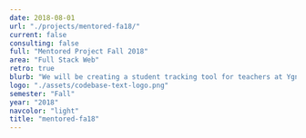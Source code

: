 ```yaml
---
date: 2018-08-01
url: "./projects/mentored-fa18/"
current: false
consulting: false
full: "Mentored Project Fall 2018"
area: "Full Stack Web"
retro: true
blurb: "We will be creating a student tracking tool for teachers at Ygnacio Valley High School to effectively measure and monitor student data."
logo: "./assets/codebase-text-logo.png"
semester: "Fall"
year: "2018"
navcolor: "light"
title: "mentored-fa18"
---
```

